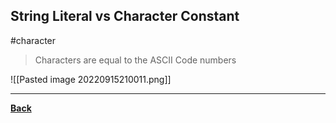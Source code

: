 ## String Literal vs Character Constant
#character

> Characters are equal to the ASCII Code numbers

![[Pasted image 20220915210011.png]]

---
**[Back](Cstrings)**